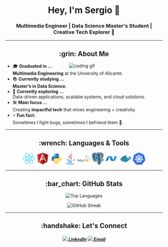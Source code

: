 <h1 align="center">Hey, I'm Sergio 👋</h1>
<h3 align="center">Multimedia Engineer | Data Science Master's Student | Creative Tech Explorer 🚀</h3>

---

<h2 align="center">:grin: About Me</h2>

<img src="https://media.giphy.com/media/qgQUggAC3Pfv687qPC/giphy.gif" alt="coding gif" align="right" width="300" height="auto" />

- 🎓 <b>Graduated in ... </b></br>
  **Multimedia Engineering** at the University of Alicante.  
- 📚 <b>Currently studying ... </b></br>
  **Master’s in Data Science**.  
- 🧠 <b>Currently exploring ... </b></br>
  Data-driven applications, scalable systems, and cloud solutions.  
- 🛠️ <b>Main focus ... </b></br>
  Creating **impactful tech** that mixes engineering + creativity.  
- ⚡ <b>Fun fact:</b> </br>
  Sometimes I fight bugs, sometimes I befriend them 🐛.  

---

<h2 align="center">:wrench: Languages & Tools</h2>
<p align="center"> 
<code><img src="https://raw.githubusercontent.com/devicons/devicon/master/icons/react/react-original.svg" width="40" height="40"/></code>
<code><img src="https://raw.githubusercontent.com/devicons/devicon/master/icons/angularjs/angularjs-original.svg" width="40" height="40"/></code>
<code><img src="https://raw.githubusercontent.com/devicons/devicon/master/icons/python/python-original.svg" width="40" height="40"/></code>
<code><img src="https://raw.githubusercontent.com/devicons/devicon/master/icons/java/java-original.svg" width="40" height="40"/></code>
<code><img src="https://raw.githubusercontent.com/devicons/devicon/master/icons/mysql/mysql-original-wordmark.svg" width="40" height="40"/></code>
<code><img src="https://raw.githubusercontent.com/devicons/devicon/master/icons/postgresql/postgresql-original.svg" width="40" height="40"/></code>
<code><img src="https://raw.githubusercontent.com/devicons/devicon/master/icons/dot-net/dot-net-original.svg" width="40" height="40"/></code>
<code><img src="https://raw.githubusercontent.com/devicons/devicon/master/icons/docker/docker-original.svg" width="40" height="40"/></code>
<code><img src="https://raw.githubusercontent.com/devicons/devicon/master/icons/kubernetes/kubernetes-plain.svg" width="40" height="40"/></code>
</p>

---

<h2 align="center">:bar_chart: GitHub Stats</h2>

<p align="center">
  <img src="https://github-readme-stats.vercel.app/api/top-langs/?username=sergiomendi&theme=radical&line_height=27&hide=html,css" alt="Top Languages"/>
</p>

<p align="center">
  <img src="http://github-readme-streak-stats.herokuapp.com?user=sergiomendi&theme=dark&background=141321" alt="GitHub Streak"/>
</p>

---

<h2 align="center">:handshake: Let's Connect</h2>

<h5 align="center">
<a href="https://www.linkedin.com/in/sergiomendiolaarraez/" title="LinkedIn"><img width="22" src="https://raw.githubusercontent.com/rahuldkjain/github-profile-readme-generator/master/src/images/icons/Social/linked-in-alt.svg"> LinkedIn</a> 
<a href="mailto:smendiolaarraez@gmail.com" title="Email"><img width="22" src="https://cdn-icons-png.flaticon.com/512/732/732200.png" width="22"> Email</a> 
</h5>
